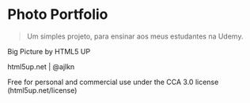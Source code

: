 # Photo Portfolio

>Um simples projeto, para ensinar aos meus estudantes na Udemy. 

Big Picture by HTML5 UP

html5up.net | @ajlkn

Free for personal and commercial use under the CCA 3.0 license (html5up.net/license)

